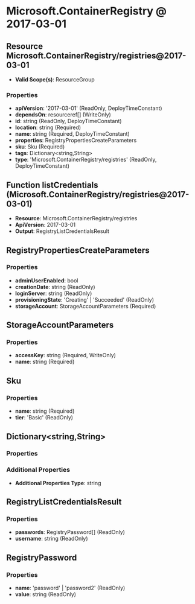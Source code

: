 # Microsoft.ContainerRegistry @ 2017-03-01

## Resource Microsoft.ContainerRegistry/registries@2017-03-01
* **Valid Scope(s)**: ResourceGroup
### Properties
* **apiVersion**: '2017-03-01' (ReadOnly, DeployTimeConstant)
* **dependsOn**: resourceref[] (WriteOnly)
* **id**: string (ReadOnly, DeployTimeConstant)
* **location**: string (Required)
* **name**: string (Required, DeployTimeConstant)
* **properties**: RegistryPropertiesCreateParameters
* **sku**: Sku (Required)
* **tags**: Dictionary<string,String>
* **type**: 'Microsoft.ContainerRegistry/registries' (ReadOnly, DeployTimeConstant)

## Function listCredentials (Microsoft.ContainerRegistry/registries@2017-03-01)
* **Resource**: Microsoft.ContainerRegistry/registries
* **ApiVersion**: 2017-03-01
* **Output**: RegistryListCredentialsResult

## RegistryPropertiesCreateParameters
### Properties
* **adminUserEnabled**: bool
* **creationDate**: string (ReadOnly)
* **loginServer**: string (ReadOnly)
* **provisioningState**: 'Creating' | 'Succeeded' (ReadOnly)
* **storageAccount**: StorageAccountParameters (Required)

## StorageAccountParameters
### Properties
* **accessKey**: string (Required, WriteOnly)
* **name**: string (Required)

## Sku
### Properties
* **name**: string (Required)
* **tier**: 'Basic' (ReadOnly)

## Dictionary<string,String>
### Properties
### Additional Properties
* **Additional Properties Type**: string

## RegistryListCredentialsResult
### Properties
* **passwords**: RegistryPassword[] (ReadOnly)
* **username**: string (ReadOnly)

## RegistryPassword
### Properties
* **name**: 'password' | 'password2' (ReadOnly)
* **value**: string (ReadOnly)

